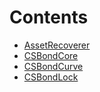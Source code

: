 # Contents

- [AssetRecoverer](AssetRecoverer.sol/abstract.AssetRecoverer.md)
- [CSBondCore](CSBondCore.sol/abstract.CSBondCore.md)
- [CSBondCurve](CSBondCurve.sol/abstract.CSBondCurve.md)
- [CSBondLock](CSBondLock.sol/abstract.CSBondLock.md)
